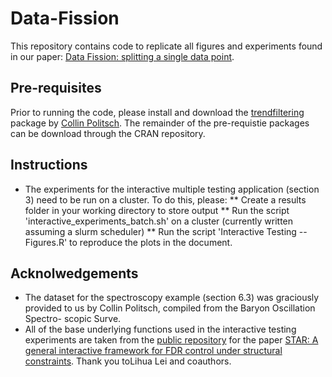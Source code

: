 # Data-Fission

This repository contains code to replicate all figures and experiments found in our paper: [Data Fission: splitting a single data point](https://arxiv.org/abs/2112.11079).

## Pre-requisites
Prior to running the code, please install and download the [trendfiltering](https://capolitsch.github.io/trendfiltering/) package by  [Collin Politsch](https://collinpolitsch.com/). The remainder of the pre-requistie packages can be download through the CRAN repository. 

## Instructions
* The experiments for the interactive multiple testing application (section 3) need to be run on a cluster. To do this, please:
** Create a results folder in your working directory to store output
** Run the script 'interactive_experiments_batch.sh' on a cluster (currently written assuming a slurm scheduler)
** Run the script 'Interactive Testing -- Figures.R' to reproduce the plots in the document. 



## Acknolwedgements
* The dataset for the spectroscopy example (section 6.3) was graciously provided to us by Collin Politsch, compiled from the Baryon Oscillation Spectro-
scopic Surve. 
* All of the base underlying functions used in the interactive testing experiments are taken from the [public repository](https://github.com/lihualei71/STAR) for the paper [STAR: A general interactive framework for FDR control under structural constraints](https://arxiv.org/pdf/1710.02776.pdf). Thank you toLihua Lei and coauthors.
